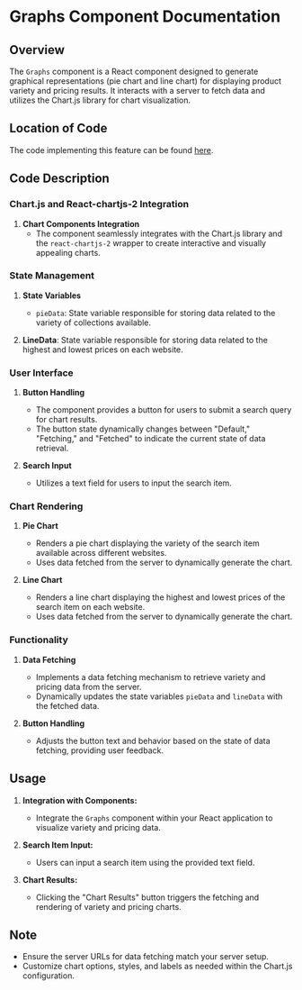 # Graphs Component Documentation

## Overview
The `Graphs` component is a React component designed to generate graphical representations (pie chart and line chart) for displaying product variety and pricing results. It interacts with a server to fetch data and utilizes the Chart.js library for chart visualization.

## Location of Code
The code implementing this feature can be found [here](https://github.com/nainisha-b/slash/blob/main/client/src/components/Graphs.js).

## Code Description

### Chart.js and React-chartjs-2 Integration

1. **Chart Components Integration**
   - The component seamlessly integrates with the Chart.js library and the `react-chartjs-2` wrapper to create interactive and visually appealing charts.

### State Management

1. **State Variables**
   - `pieData`: State variable responsible for storing data related to the variety of collections available.

2. **LineData**: State variable responsible for storing data related to the highest and lowest prices on each website.

### User Interface

1. **Button Handling**
   - The component provides a button for users to submit a search query for chart results.
   - The button state dynamically changes between "Default," "Fetching," and "Fetched" to indicate the current state of data retrieval.

2. **Search Input**
   - Utilizes a text field for users to input the search item.

### Chart Rendering

1. **Pie Chart**
   - Renders a pie chart displaying the variety of the search item available across different websites.
   - Uses data fetched from the server to dynamically generate the chart.

2. **Line Chart**
   - Renders a line chart displaying the highest and lowest prices of the search item on each website.
   - Uses data fetched from the server to dynamically generate the chart.

### Functionality

1. **Data Fetching**
   - Implements a data fetching mechanism to retrieve variety and pricing data from the server.
   - Dynamically updates the state variables `pieData` and `lineData` with the fetched data.

2. **Button Handling**
   - Adjusts the button text and behavior based on the state of data fetching, providing user feedback.

## Usage
1. **Integration with Components:**
   - Integrate the `Graphs` component within your React application to visualize variety and pricing data.

2. **Search Item Input:**
   - Users can input a search item using the provided text field.

3. **Chart Results:**
   - Clicking the "Chart Results" button triggers the fetching and rendering of variety and pricing charts.

## Note
- Ensure the server URLs for data fetching match your server setup.
- Customize chart options, styles, and labels as needed within the Chart.js configuration.
